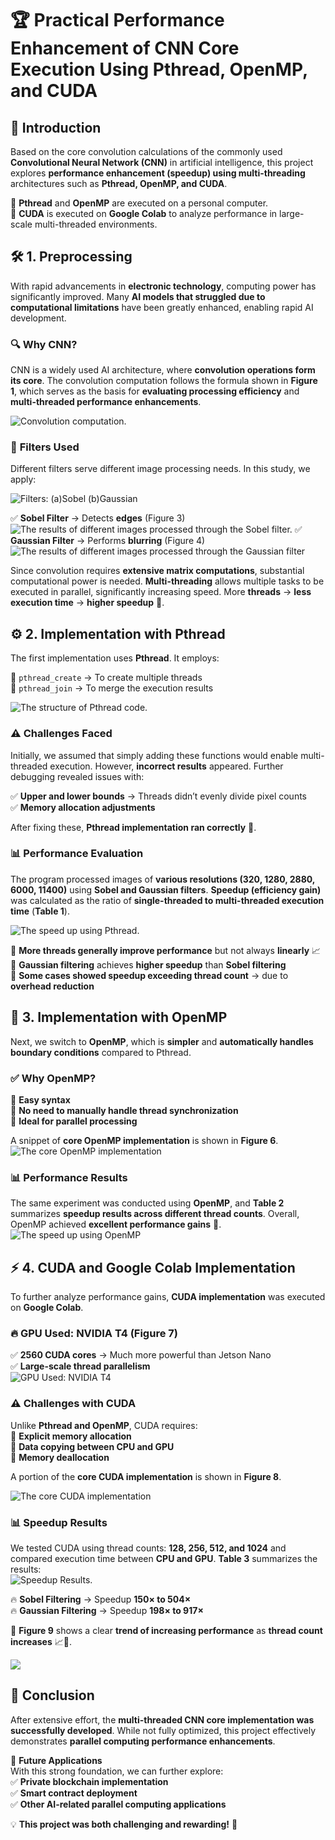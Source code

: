 # 🏆 Practical Performance Enhancement of CNN Core Execution Using Pthread, OpenMP, and CUDA  

## 📌 Introduction  

Based on the core convolution calculations of the commonly used **Convolutional Neural Network (CNN)** in artificial intelligence, this project explores **performance enhancement (speedup) using multi-threading** architectures such as **Pthread, OpenMP, and CUDA**.  

🔹 **Pthread** and **OpenMP** are executed on a personal computer.  
🔹 **CUDA** is executed on **Google Colab** to analyze performance in large-scale multi-threaded environments.  

## 🛠 1. Preprocessing  

With rapid advancements in **electronic technology**, computing power has significantly improved. Many **AI models that struggled due to computational limitations** have been greatly enhanced, enabling rapid AI development.  

### 🔍 **Why CNN?**  
CNN is a widely used AI architecture, where **convolution operations form its core**. The convolution computation follows the formula shown in **Figure 1**, which serves as the basis for **evaluating processing efficiency** and **multi-threaded performance enhancements**.  

![Convolution computation.](image/F1.jpeg)

### 🎨 **Filters Used**  
Different filters serve different image processing needs. In this study, we apply:  

![Filters: (a)Sobel (b)Gaussian](image/F2.jpeg)

✅ **Sobel Filter** → Detects **edges** (Figure 3)  
![The results of different images processed through the Sobel filter.](image/F3.jpeg)
✅ **Gaussian Filter** → Performs **blurring** (Figure 4)  
![The results of different images processed through the Gaussian filter](image/F4.jpeg)

Since convolution requires **extensive matrix computations**, substantial computational power is needed. **Multi-threading** allows multiple tasks to be executed in parallel, significantly increasing speed. More **threads** → **less execution time** → **higher speedup** 🚀.  

## ⚙️ 2. Implementation with Pthread  

The first implementation uses **Pthread**. It employs:  

🔹 `pthread_create` → To create multiple threads  
🔹 `pthread_join` → To merge the execution results  

![The structure of Pthread code.](image/F5.jpeg)

### ⚠️ **Challenges Faced**  
Initially, we assumed that simply adding these functions would enable multi-threaded execution. However, **incorrect results** appeared. Further debugging revealed issues with:  

✅ **Upper and lower bounds** → Threads didn’t evenly divide pixel counts  
✅ **Memory allocation adjustments**  

After fixing these, **Pthread implementation ran correctly** 🎉.  

### 📊 **Performance Evaluation**  
The program processed images of **various resolutions (320, 1280, 2880, 6000, 11400)** using **Sobel and Gaussian filters**. **Speedup (efficiency gain)** was calculated as the ratio of **single-threaded to multi-threaded execution time** (**Table 1**).  

![The speed up using Pthread.](image/B1.jpeg)

🔹 **More threads generally improve performance** but not always **linearly** 📈  
🔹 **Gaussian filtering** achieves **higher speedup** than **Sobel filtering**  
🔹 **Some cases showed speedup exceeding thread count** → due to **overhead reduction**  

## 🚀 3. Implementation with OpenMP  

Next, we switch to **OpenMP**, which is **simpler** and **automatically handles boundary conditions** compared to Pthread.  

### ✅ **Why OpenMP?**  
🔹 **Easy syntax**  
🔹 **No need to manually handle thread synchronization**  
🔹 **Ideal for parallel processing**  

A snippet of **core OpenMP implementation** is shown in **Figure 6**.  
![The core OpenMP implementation](image/F6.jpeg)

### 📊 **Performance Results**  
The same experiment was conducted using **OpenMP**, and **Table 2** summarizes **speedup results across different thread counts**. Overall, OpenMP achieved **excellent performance gains** 🎯.  
![The speed up using OpenMP](image/B2.jpeg)

## ⚡ 4. CUDA and Google Colab Implementation  

To further analyze performance gains, **CUDA implementation** was executed on **Google Colab**.  

### 🔥 **GPU Used: NVIDIA T4** (Figure 7)  
✅ **2560 CUDA cores** → Much more powerful than Jetson Nano  
✅ **Large-scale thread parallelism**  
![GPU Used: NVIDIA T4](image/F7.jpeg)

### ⚠️ **Challenges with CUDA**  
Unlike **Pthread and OpenMP**, CUDA requires:  
🔹 **Explicit memory allocation**  
🔹 **Data copying between CPU and GPU**  
🔹 **Memory deallocation**  

A portion of the **core CUDA implementation** is shown in **Figure 8**.  

![The core CUDA implementation](image/F8.jpeg)

### 📊 **Speedup Results**  
We tested CUDA using thread counts: **128, 256, 512, and 1024** and compared execution time between **CPU and GPU**. **Table 3** summarizes the results:  
![Speedup Results.](image/B3.jpeg)

🔥 **Sobel Filtering** → Speedup **150× to 504×**  
🔥 **Gaussian Filtering** → Speedup **198× to 917×**  

🔹 **Figure 9** shows a clear **trend of increasing performance** as **thread count increases** 📈🚀.  

![](image/F9.jpeg)

## 🎯 Conclusion  

After extensive effort, the **multi-threaded CNN core implementation was successfully developed**. While not fully optimized, this project effectively demonstrates **parallel computing performance enhancements**.  

🎯 **Future Applications**  
With this strong foundation, we can further explore:  
✅ **Private blockchain implementation**  
✅ **Smart contract deployment**  
✅ **Other AI-related parallel computing applications**  

💡 **This project was both challenging and rewarding!** 🚀  
